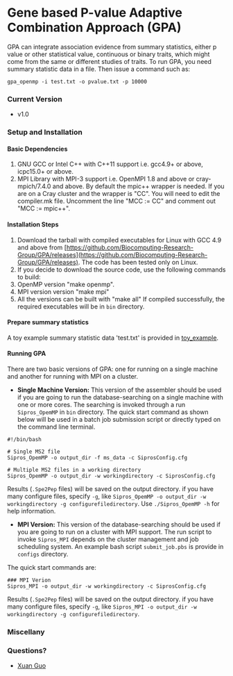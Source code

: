 # Gene based P-value Adaptive Combination Approach (GPA)

GPA can integrate association evidence from summary statistics, either p value or other statistical value, continuous or binary traits, which might come from the same or different studies of traits. To run GPA, you need summary statistic data in a file. Then issue a command such as:

```
gpa_openmp -i test.txt -o pvalue.txt -p 10000
```

### Current Version
* v1.0

### Setup and Installation

#### Basic Dependencies

1. GNU GCC or Intel C++  with C++11 support i.e. gcc4.9+ or above, icpc15.0+ or above.
2. MPI Library with MPI-3 support i.e. OpenMPI 1.8 and above or cray-mpich/7.4.0 and above. By default the mpic++ wrapper is needed. If you are on a Cray cluster and the wrapper is "CC". You will need to edit the compiler.mk file. Uncomment the line "MCC := CC" and comment out "MCC := mpic++".   
 
#### Installation Steps
1. Download the tarball with compiled executables for Linux with GCC 4.9 and above from  [https://github.com/Biocomputing-Research-Group/GPA/releases](https://github.com/Biocomputing-Research-Group/GPA/releases). The code has been tested only on Linux.
2. If you decide to download the source code, use the following commands to build:
  1. OpenMP version "make openmp".
  2. MPI version version "make mpi" 
  3. All the versions can be built with "make all"
If compiled successfully, the required executables will be in `bin` directory. 

#### Prepare summary statistics
A toy example summary statistic data 'test.txt' is provided in [toy_example](../toy_example/test.txt).

#### <a name="labelds"></a>Running GPA

There are two basic versions of GPA: one for running on a single machine and another for running with MPI on a cluster.  

* __Single Machine Version:__ This version of the assembler should be used if you are going to run the database-searching on a single machine with one or more cores. The searching is invoked through a run `Sipros_OpemMP` in `bin` directory. The quick start command as shown below will be used in a batch job submission script or directly typed on the command line terminal.   

```
#!/bin/bash

# Single MS2 file
Sipros_OpemMP -o output_dir -f ms_data -c SiprosConfig.cfg

# Multiple MS2 files in a working directory
Sipros_OpemMP -o output_dir -w workingdirectory -c SiprosConfig.cfg
```
Results (`.Spe2Pep` files) will be saved on the output directory. if you have many configure files, specify `-g`, like `Sipros_OpemMP -o output_dir -w workingdirectory -g configurefiledirectory`. Use `./Sipros_OpemMP -h` for help information. 

* __MPI Version:__ This version of the database-searching should be used if you are going to run on a cluster with MPI support. The run script to invoke `Sipros_MPI` depends on the cluster management and job scheduling system. An example bash script `submit_job.pbs` is provide in `configs` directory.
 
The quick start commands are:
```
### MPI Verion 
Sipros_MPI -o output_dir -w workingdirectory -c SiprosConfig.cfg
```
Results (`.Spe2Pep` files) will be saved on the output directory. if you have many configure files, specify `-g`, like `Sipros_MPI -o output_dir -w workingdirectory -g configurefiledirectory`.


### Miscellany

### Questions?

* [Xuan Guo](mailto:xuan_guo@outlook.com)
